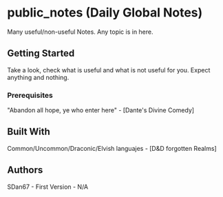 # public_notes (Daily Global Notes)

Many useful/non-useful Notes. Any topic is in here.

## Getting Started

Take a look, check what is useful and what is not useful for you.
Expect anything and nothing.

### Prerequisites

"Abandon all hope, ye who enter here" - [Dante's Divine Comedy]

## Built With

Common/Uncommon/Draconic/Elvish languajes - [D&D forgotten Realms]

## Authors

SDan67  - First Version - N/A
